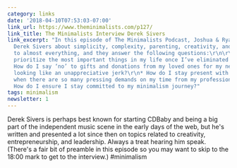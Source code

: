 ```yaml
---
category: links
date: '2018-04-10T07:53:03-07:00'
link_url: https://www.theminimalists.com/p127/
link_title: The Minimalists Interview Derek Sivers
link_excerpt: "In this episode of The Minimalists Podcast, Joshua & Ryan chat with
  Derek Sivers about simplicity, complexity, parenting, creativity, and saying “no”
  to almost everything, and they answer the following questions:\r\n\r\n* How do I
  prioritize the most important things in my life once I’ve eliminated the clutter?\r\n*
  How do I say ‘no’ to gifts and donations from my loved ones for my newborn without
  looking like an unappreciative jerk?\r\n* How do I stay present with my loved ones
  when there are so many pressing demands on my time from my professional life?\r\n*
  How do I ensure I stay committed to my minimalism journey?"
tags: minimalism
newsletter: 1
---
```


Derek Sivers is perhaps best known for starting CDBaby and being a big part of the independent music scene in the early days of the web, but he's written and presented a lot since then on topics related to creativity, entrepreneurship, and leadership. Always a treat hearing him speak. (There's a fair bit of preamble in this episode so you may want to skip to the 18:00 mark to get to the interview.) #minimalism
